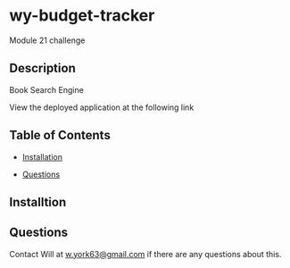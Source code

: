 # wy-budget-tracker
Module 21 challenge

## Description
Book Search Engine

View the deployed application at the following link 


## Table of Contents

  * [Installation](#installation)

  * [Questions](#questions)


## Installtion


## Questions 
Contact Will at w.york63@gmail.com if there are any questions about this. 